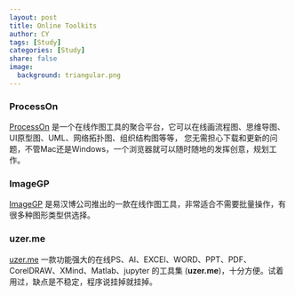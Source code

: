 ```yaml
---
layout: post
title: Online Toolkits
author: CY
tags: [Study]
categories: [Study]
share: false
image:
  background: triangular.png 
---
```




### ProcessOn

[ProcessOn](https://www.processon.com/) 是一个在线作图工具的聚合平台，它可以在线画流程图、思维导图、UI原型图、UML、网络拓扑图、组织结构图等等， 您无需担心下载和更新的问题，不管Mac还是Windows，一个浏览器就可以随时随地的发挥创意，规划工作。



### ImageGP

[ImageGP](http://www.ehbio.com/ImageGP) 是易汉博公司推出的一款在线作图工具，非常适合不需要批量操作，有很多种图形类型供选择。



### uzer.me

[uzer.me](https://uzer.me/) 一款功能强大的在线PS、AI、EXCEl、WORD、PPT、PDF、CorelDRAW、XMind、Matlab、jupyter 的工具集 (**uzer.me**)，十分方便。试着用过，缺点是不稳定，程序说挂掉就挂掉。



